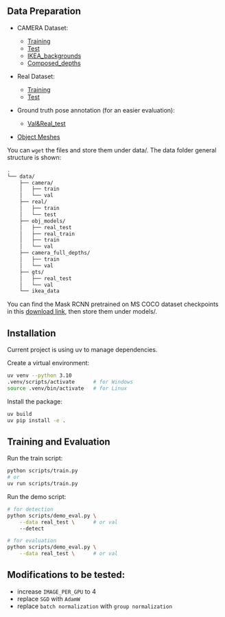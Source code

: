 ## Data Preparation
- CAMERA Dataset: 
  - [Training](http://download.cs.stanford.edu/orion/nocs/camera_train.zip)
  - [Test](http://download.cs.stanford.edu/orion/nocs/camera_val25K.zip)
  - [IKEA_backgrounds](http://download.cs.stanford.edu/orion/nocs/ikea_data.zip)
  - [Composed_depths](http://download.cs.stanford.edu/orion/nocs/camera_composed_depth.zip)

- Real Dataset: 
  - [Training](http://download.cs.stanford.edu/orion/nocs/real_train.zip)
  - [Test](http://download.cs.stanford.edu/orion/nocs/real_test.zip)
- Ground truth pose annotation (for an easier evaluation): 
  - [Val&Real_test](http://download.cs.stanford.edu/orion/nocs/gts.zip)
- [Object Meshes](http://download.cs.stanford.edu/orion/nocs/obj_models.zip)

You can `wget` the files and store them under data/. The data folder general structure is shown:
```bash
.
└── data/
    ├── camera/
    │   ├── train
    │   └── val
    ├── real/
    │   ├── train
    │   └── test
    ├── obj_models/
    │   ├── real_test
    │   ├── real_train
    │   ├── train
    │   └── val
    ├── camera_full_depths/
    │   ├── train
    │   └── val
    ├── gts/
    │   ├── real_test
    │   └── val
    └── ikea_data
```

You can find the Mask RCNN pretrained on MS COCO dataset checkpoints in this [download link](https://drive.google.com/uc?export=download&id=1SeNduFmmuFugT-1SE186YEPahM61JrAH), then store them under models/.

## Installation

Current project is using uv to manage dependencies.

Create a virtual environment:
```bash
uv venv --python 3.10
.venv/scripts/activate      # for Windows
source .venv/bin/activate   # for Linux
```

Install the package:
```bash
uv build
uv pip install -e .
```

## Training and Evaluation
Run the train script:
```bash
python scripts/train.py
# or
uv run scripts/train.py
```

Run the demo script:
```bash
# for detection
python scripts/demo_eval.py \
    --data real_test \      # or val
    --detect 

# for evaluation
python scripts/demo_eval.py \
    --data real_test \      # or val
```


## Modifications to be tested:
- increase `IMAGE_PER_GPU` to 4
- replace `SGD` with `AdamW`
- replace `batch normalization` with `group normalization`